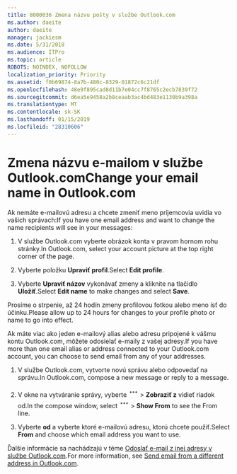 ```yaml
---
title: 8000036 Zmena názvu pošty v službe Outlook.com
ms.author: daeite
author: daeite
manager: jackiesm
ms.date: 5/31/2018
ms.audience: ITPro
ms.topic: article
ROBOTS: NOINDEX, NOFOLLOW
localization_priority: Priority
ms.assetid: f0b69874-8a7b-480c-8329-01872c6c21df
ms.openlocfilehash: 48e9f895cad8d11b7e04cc7f8765c2ecb7839f72
ms.sourcegitcommit: d6ea5e9458a2b8ceaab3ac4bd483e1130b9a398a
ms.translationtype: MT
ms.contentlocale: sk-SK
ms.lasthandoff: 01/15/2019
ms.locfileid: "28310606"
---
```

# <a name="change-your-email-name-in-outlookcom"></a><span data-ttu-id="e2507-102">Zmena názvu e-mailom v službe Outlook.com</span><span class="sxs-lookup"><span data-stu-id="e2507-102">Change your email name in Outlook.com</span></span>

<span data-ttu-id="e2507-103">Ak nemáte e-mailovú adresu a chcete zmeniť meno príjemcovia uvidia vo vašich správach:</span><span class="sxs-lookup"><span data-stu-id="e2507-103">If you have one email address and want to change the name recipients will see in your messages:</span></span>
  
1. <span data-ttu-id="e2507-104">V službe Outlook.com vyberte obrázok konta v pravom hornom rohu stránky.</span><span class="sxs-lookup"><span data-stu-id="e2507-104">In Outlook.com, select your account picture at the top right corner of the page.</span></span>
    
2. <span data-ttu-id="e2507-105">Vyberte položku **Upraviť profil**.</span><span class="sxs-lookup"><span data-stu-id="e2507-105">Select **Edit profile**.</span></span> 
    
3. <span data-ttu-id="e2507-106">Vyberte **Upraviť názov** vykonávať zmeny a kliknite na tlačidlo **Uložiť**.</span><span class="sxs-lookup"><span data-stu-id="e2507-106">Select **Edit name** to make changes and select **Save**.</span></span> 
    
<span data-ttu-id="e2507-107">Prosíme o strpenie, až 24 hodín zmeny profilovou fotkou alebo meno ísť do účinku.</span><span class="sxs-lookup"><span data-stu-id="e2507-107">Please allow up to 24 hours for changes to your profile photo or name to go into effect.</span></span>
  
<span data-ttu-id="e2507-108">Ak máte viac ako jeden e-mailový alias alebo adresu pripojené k vášmu kontu Outlook.com, môžete odosielať e-maily z vašej adresy.</span><span class="sxs-lookup"><span data-stu-id="e2507-108">If you have more than one email alias or address connected to your Outlook.com account, you can choose to send email from any of your addresses.</span></span>
  
1. <span data-ttu-id="e2507-109">V službe Outlook.com, vytvorte novú správu alebo odpovedať na správu.</span><span class="sxs-lookup"><span data-stu-id="e2507-109">In Outlook.com, compose a new message or reply to a message.</span></span>
    
2. <span data-ttu-id="e2507-p101">V okne na vytváranie správy, vyberte ![viac ikonu skupiny akcií. ](media/b97ea7cd-eeb0-49c5-a564-7ca2d2e33909.png) \> **Zobraziť z** vidieť riadok od.</span><span class="sxs-lookup"><span data-stu-id="e2507-p101">In the compose window, select ![The More group actions icon.](media/b97ea7cd-eeb0-49c5-a564-7ca2d2e33909.png) \> **Show From** to see the From line.</span></span> 
    
3. <span data-ttu-id="e2507-112">Vyberte **od** a vyberte ktoré e-mailovú adresu, ktorú chcete použiť.</span><span class="sxs-lookup"><span data-stu-id="e2507-112">Select **From** and choose which email address you want to use.</span></span> 
    
<span data-ttu-id="e2507-113">Ďalšie informácie sa nachádzajú v téme [Odoslať e-mail z inej adresy v službe Outlook.com](https://go.microsoft.com/fwlink/p/?linkid=2001701&amp;clcid=0x409).</span><span class="sxs-lookup"><span data-stu-id="e2507-113">For more information, see [Send email from a different address in Outlook.com](https://go.microsoft.com/fwlink/p/?linkid=2001701&amp;clcid=0x409).</span></span>
  

